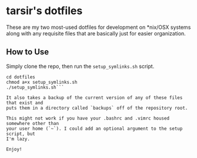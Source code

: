 # tarsir's dotfiles

These are my two most-used dotfiles for development on *nix/OSX systems along with any
requisite files that are basically just for easier organization.

## How to Use

Simply clone the repo, then run the `setup_symlinks.sh` script.

```git clone https://github.com/tarsir/dotfiles.git
cd dotfiles
chmod a+x setup_symlinks.sh
./setup_symlinks.sh```

It also takes a backup of the current version of any of these files that exist and
puts them in a directory called `backups` off of the repository root.

This might not work if you have your .bashrc and .vimrc housed somewhere other than
your user home (`~`). I could add an optional argument to the setup script, but
I'm lazy.

Enjoy!
